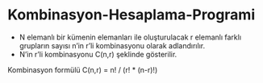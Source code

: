 # Kombinasyon-Hesaplama-Programi
- N elemanlı bir kümenin elemanları ile oluşturulacak r elemanlı farklı grupların sayısı n’in r’li kombinasyonu olarak adlandırılır.
- N’in r’li kombinasyonu C(n,r) şeklinde gösterilir.

Kombinasyon formülü
C(n,r) = n! / (r! * (n-r)!)
